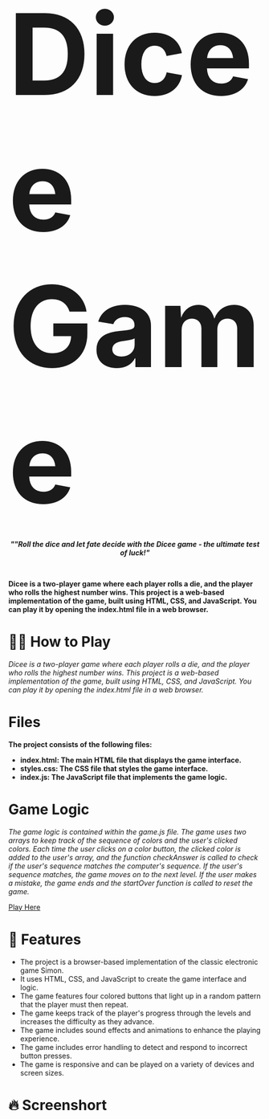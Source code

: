 # <span style="font-size:800%; font-weight:bold">Dicee Game</span>

***<p align="center" style="font-size: 100%">""Roll the dice and let fate decide with the Dicee game - the ultimate test of luck!"</p>***
<br>


**Dicee is a two-player game where each player rolls a die, and the player who rolls the highest number wins. This project is a web-based implementation of the game, built using HTML, CSS, and JavaScript. You can play it by opening the index.html file in a web browser.**

# :woman_shrugging: **How to Play**
 *Dicee is a two-player game where each player rolls a die, and the player who rolls the highest number wins. This project is a web-based implementation of the game, built using HTML, CSS, and JavaScript. You can play it by opening the index.html file in a web browser.*
# **Files**
**The project consists of the following files:**<br>
* **index.html: The main HTML file that displays the game interface.** <br>
* **styles.css: The CSS file that styles the game interface.** <br>
* **index.js: The JavaScript file that implements the game logic.**

# **Game Logic**
*The game logic is contained within the game.js file. The game uses two arrays to keep track of the sequence of colors and the user's clicked colors. Each time the user clicks on a color button, the clicked color is added to the user's array, and the function checkAnswer is called to check if the user's sequence matches the computer's sequence. If the user's sequence matches, the game moves on to the next level. If the user makes a mistake, the game ends and the startOver function is called to reset the game.*

[Play Here](file:///C:/Users/Hp/OneDrive/Desktop/Simon%20Game%20Challenge%20Step%201%20Answer/index.html)

# :rocket: **Features**

* The project is a browser-based implementation of the classic electronic game Simon.<br>
* It uses HTML, CSS, and JavaScript to create the game interface and logic.<br>
* The game features four colored buttons that light up in a random pattern that the player must then repeat.<br>
* The game keeps track of the player's progress through the levels and increases the difficulty as they advance.<br>
* The game includes sound effects and animations to enhance the playing experience.<br>
* The game includes error handling to detect and respond to incorrect button presses.<br>
* The game is responsive and can be played on a variety of devices and screen sizes.<br>

# :fire: **Screenshort**
